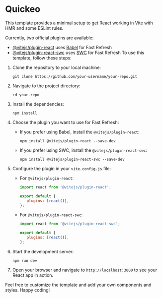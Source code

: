 # Quickeo

This template provides a minimal setup to get React working in Vite with HMR and some ESLint rules.

Currently, two official plugins are available:

- [@vitejs/plugin-react](https://github.com/vitejs/vite-plugin-react/blob/main/packages/plugin-react/README.md) uses [Babel](https://babeljs.io/) for Fast Refresh
- [@vitejs/plugin-react-swc](https://github.com/vitejs/vite-plugin-react-swc) uses [SWC](https://swc.rs/) for Fast Refresh
To use this template, follow these steps:

1. Clone the repository to your local machine:
    ```
    git clone https://github.com/your-username/your-repo.git
    ```

2. Navigate to the project directory:
    ```
    cd your-repo
    ```

3. Install the dependencies:
    ```
    npm install
    ```

4. Choose the plugin you want to use for Fast Refresh:

    - If you prefer using Babel, install the `@vitejs/plugin-react`:
      ```
      npm install @vitejs/plugin-react --save-dev
      ```

    - If you prefer using SWC, install the `@vitejs/plugin-react-swc`:
      ```
      npm install @vitejs/plugin-react-swc --save-dev
      ```

5. Configure the plugin in your `vite.config.js` file:

    - For `@vitejs/plugin-react`:
      ```javascript
      import react from '@vitejs/plugin-react';

      export default {
         plugins: [react()],
      };
      ```

    - For `@vitejs/plugin-react-swc`:
      ```javascript
      import react from '@vitejs/plugin-react-swc';

      export default {
         plugins: [react()],
      };
      ```

6. Start the development server:
    ```
    npm run dev
    ```

7. Open your browser and navigate to `http://localhost:3000` to see your React app in action.

Feel free to customize the template and add your own components and styles. Happy coding!

